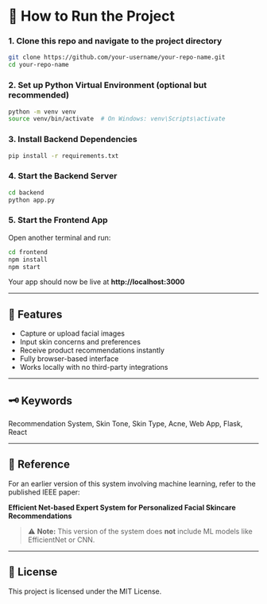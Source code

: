 # 🚀 How to Run the Project

### 1. Clone this repo and navigate to the project directory

```bash
git clone https://github.com/your-username/your-repo-name.git
cd your-repo-name
```

### 2. Set up Python Virtual Environment (optional but recommended)

```bash
python -m venv venv
source venv/bin/activate  # On Windows: venv\Scripts\activate
```

### 3. Install Backend Dependencies

```bash
pip install -r requirements.txt
```

### 4. Start the Backend Server

```bash
cd backend
python app.py
```

### 5. Start the Frontend App

Open another terminal and run:

```bash
cd frontend
npm install
npm start
```

Your app should now be live at **http://localhost:3000**

---

## 🎯 Features

- Capture or upload facial images  
- Input skin concerns and preferences  
- Receive product recommendations instantly  
- Fully browser-based interface  
- Works locally with no third-party integrations

---

## 🗝️ Keywords

Recommendation System, Skin Tone, Skin Type, Acne, Web App, Flask, React

---

## 📄 Reference

For an earlier version of this system involving machine learning, refer to the published IEEE paper:

**Efficient Net-based Expert System for Personalized Facial Skincare Recommendations**

> ⚠️ **Note:** This version of the system does **not** include ML models like EfficientNet or CNN.

---

## 📃 License

This project is licensed under the MIT License.

